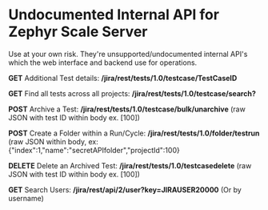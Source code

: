 # Undocumented Internal API for Zephyr Scale Server

Use at your own risk. They're unsupported/undocumented internal API's which the web interface and backend use for operations.


**GET** Additional Test details: **/jira/rest/tests/1.0/testcase/TestCaseID**

**GET** Find all tests across all projects: **/jira/rest/tests/1.0/testcase/search?**

**POST** Archive a Test: **/jira/rest/tests/1.0/testcase/bulk/unarchive** (raw JSON with test ID within body ex. [100])

**POST** Create a Folder within a Run/Cycle: **/jira/rest/tests/1.0/folder/testrun** (raw JSON within body, ex: {"index":1,"name":"secretAPIfolder","projectId":100}

**DELETE** Delete an Archived Test: **/jira/rest/tests/1.0/testcasedelete** (raw JSON with test ID within body ex. [100])

**GET** Search Users: **/jira/rest/api/2/user?key=JIRAUSER20000** (Or by username)
